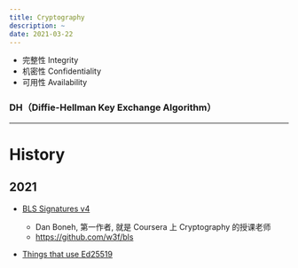 ```yaml
---
title: Cryptography
description: ~
date: 2021-03-22
---
```


* 完整性 Integrity
* 机密性 Confidentiality
* 可用性 Availability

### DH（Diffie-Hellman Key Exchange Algorithm）

------------------

# History

## 2021

* [BLS Signatures v4](https://tools.ietf.org/html/draft-irtf-cfrg-bls-signature-04)
  - Dan Boneh, 第一作者, 就是 Coursera 上 Cryptography 的授课老师
  - https://github.com/w3f/bls

* [Things that use Ed25519](https://ianix.com/pub/ed25519-deployment.html)
